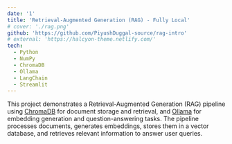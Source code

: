 ```yaml
---
date: '1'
title: 'Retrieval-Augmented Generation (RAG) - Fully Local'
# cover: './rag.png'
github: 'https://github.com/PiyushDuggal-source/rag-intro'
# external: 'https://halcyon-theme.netlify.com/'
tech:
  - Python
  - NumPy
  - ChromaDB
  - Ollama
  - LangChain
  - Streamlit
---
```


This project demonstrates a Retrieval-Augmented Generation (RAG) pipeline using [ChromaDB](https://www.trychroma.com/) for document storage and retrieval, and [Ollama](https://www.ollama.com/) for embedding generation and question-answering tasks. The pipeline processes documents, generates embeddings, stores them in a vector database, and retrieves relevant information to answer user queries.
